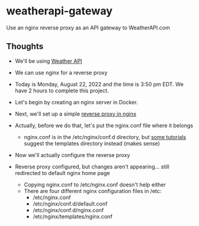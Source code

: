 # weatherapi-gateway

Use an nginx reverse proxy as an API gateway to WeatherAPI.com

## Thoughts

- We'll be using [Weather API](https://www.weatherapi.com/docs/)
- We can use nginx for a reverse proxy

- Today is Monday, August 22, 2022 and the time is 3:50 pm EDT. We have 2 hours to complete this project.
- Let's begin by creating an nginx server in Docker.
- Next, we'll set up a simple [reverse proxy in nginx](https://docs.nginx.com/nginx/admin-guide/web-server/reverse-proxy/)
- Actually, before we do that, let's put the nginx.conf file where it belongs
  - nginx.conf is in the /etc/nginx/conf.d directory, but [some tutorials](https://aws.amazon.com/getting-started/hands-on/setup-an-nginx-reverse-proxy/) suggest the templates directory instead (makes sense)
- Now we'll actually configure the reverse proxy
- Reverse proxy configured, but changes aren't appearing... still redirected to default nginx home page
  - Copying nginx.conf to /etc/nginx.conf doesn't help either
  - There are four different nginx configuration files in /etc:
    - /etc/nginx.conf
    - /etc/nginx/conf.d/default.conf
    - /etc/nginx/conf.d/nginx.conf
    - /etc/nginx/templates/nginx.conf
